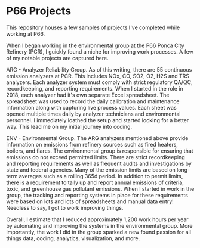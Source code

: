 # P66 Projects

This repository houses a few samples of projects I've completed while working at P66.

When I began working in the environmental group at the P66 Ponca City Refinery (PCR), I guickly found a niche for improving work processes.  A few of my notable projects are captured here.

ARG - Analyzer Reliability Group.  As of this writing, there are 55 continuous emission analyzers at PCR. This includes NOx, CO, SO2, O2, H2S and TRS analyzers.  Each analyzer system must comply with strict regulatory QA/QC, recordkeeping, and reporting requirements.  When I started in the role in 2018, each analyzer had it's own separate Excel spreadsheet.  The spreadsheet was used to record the daily calibration and maintenance information along with capturing live process values.  Each sheet was opened multiple times daily by analyzer technicians and environmental personnel.  I immediately loathed the setup and started looking for a better way.  This lead me on my initial journey into coding.

ENV - Environmental Group.  The ARG analyzers mentioned above provide information on emissions from refinery sources such as fired heaters, boilers, and flares.  The environmental group is responsible for ensuring that emissions do not exceed permitted limits.  There are strict recordkeeping and reporting requirements as well as frequent audits and investigations by state and federal agencies.  Many of the emission limits are based on long-term averages such as a rolling 365d period.  In addition to permit limits, there is a requirement to tally up and report annual emissions of criteria, toxic, and greenhouse gas pollutant emissions.  When I started in work in the group, the tracking and reporting systems in place for these requirements were based on lots and lots of spreadsheets and manual data entry!  Needless to say, I got to work improving things.  

Overall, I estimate that I reduced approximately 1,200 work hours per year by automating and improving the systems in the environmental group.  More importantly, the work I did in the group sparked a new found passion for all things data, coding, analytics, visualization, and more.    
